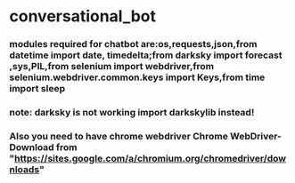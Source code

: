 # conversational_bot
### modules required for chatbot are:os,requests,json,from datetime import date, timedelta;from darksky import forecast ,sys,PIL,from selenium import webdriver,from selenium.webdriver.common.keys import Keys,from time import sleep
### note: darksky is not working import darkskylib instead!
### Also you need to have chrome webdriver Chrome WebDriver-Download from "https://sites.google.com/a/chromium.org/chromedriver/downloads"
